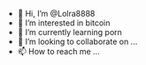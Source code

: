 - 👋 Hi, I’m @Lolra8888
- 👀 I’m interested in bitcoin
- 🌱 I’m currently learning porn
- 💞️ I’m looking to collaborate on ...
- 📫 How to reach me ...

<!---
Lolra8888/Lolra8888 is a ✨ special ✨ repository because its `README.md` (this file) appears on your GitHub profile.
You can click the Preview link to take a look at your changes.
--->
